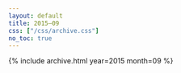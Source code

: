 ```yaml
---
layout: default
title: 2015–09
css: ["/css/archive.css"]
no_toc: true
---
```


{% include archive.html year=2015 month=09 %}
